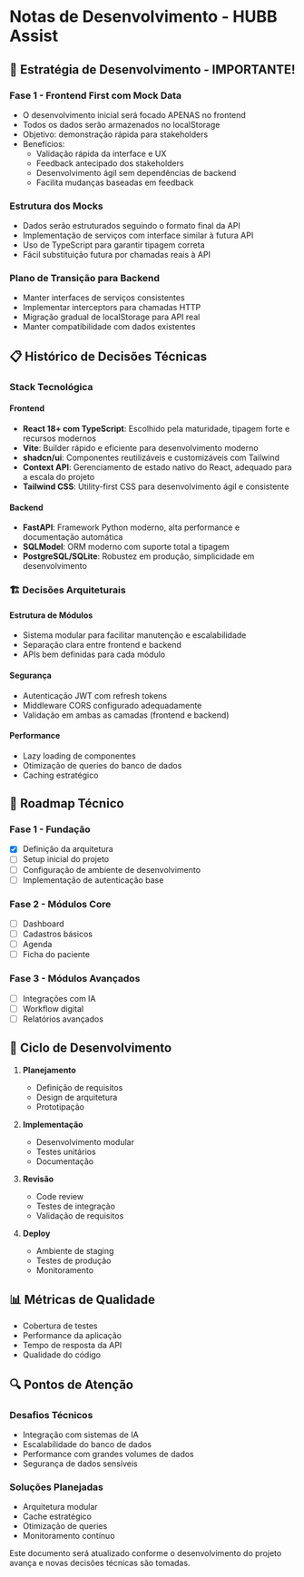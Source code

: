# Notas de Desenvolvimento - HUBB Assist

## 🎯 Estratégia de Desenvolvimento - IMPORTANTE!

### Fase 1 - Frontend First com Mock Data
- O desenvolvimento inicial será focado APENAS no frontend
- Todos os dados serão armazenados no localStorage
- Objetivo: demonstração rápida para stakeholders
- Benefícios:
  - Validação rápida da interface e UX
  - Feedback antecipado dos stakeholders
  - Desenvolvimento ágil sem dependências de backend
  - Facilita mudanças baseadas em feedback

### Estrutura dos Mocks
- Dados serão estruturados seguindo o formato final da API
- Implementação de serviços com interface similar à futura API
- Uso de TypeScript para garantir tipagem correta
- Fácil substituição futura por chamadas reais à API

### Plano de Transição para Backend
- Manter interfaces de serviços consistentes
- Implementar interceptors para chamadas HTTP
- Migração gradual de localStorage para API real
- Manter compatibilidade com dados existentes

## 📋 Histórico de Decisões Técnicas

### Stack Tecnológica

#### Frontend
- **React 18+ com TypeScript**: Escolhido pela maturidade, tipagem forte e recursos modernos
- **Vite**: Builder rápido e eficiente para desenvolvimento moderno
- **shadcn/ui**: Componentes reutilizáveis e customizáveis com Tailwind
- **Context API**: Gerenciamento de estado nativo do React, adequado para a escala do projeto
- **Tailwind CSS**: Utility-first CSS para desenvolvimento ágil e consistente

#### Backend
- **FastAPI**: Framework Python moderno, alta performance e documentação automática
- **SQLModel**: ORM moderno com suporte total a tipagem
- **PostgreSQL/SQLite**: Robustez em produção, simplicidade em desenvolvimento

### 🏗️ Decisões Arquiteturais

#### Estrutura de Módulos
- Sistema modular para facilitar manutenção e escalabilidade
- Separação clara entre frontend e backend
- APIs bem definidas para cada módulo

#### Segurança
- Autenticação JWT com refresh tokens
- Middleware CORS configurado adequadamente
- Validação em ambas as camadas (frontend e backend)

#### Performance
- Lazy loading de componentes
- Otimização de queries do banco de dados
- Caching estratégico

## 📅 Roadmap Técnico

### Fase 1 - Fundação
- [x] Definição da arquitetura
- [ ] Setup inicial do projeto
- [ ] Configuração de ambiente de desenvolvimento
- [ ] Implementação de autenticação base

### Fase 2 - Módulos Core
- [ ] Dashboard
- [ ] Cadastros básicos
- [ ] Agenda
- [ ] Ficha do paciente

### Fase 3 - Módulos Avançados
- [ ] Integrações com IA
- [ ] Workflow digital
- [ ] Relatórios avançados

## 🔄 Ciclo de Desenvolvimento

1. **Planejamento**
   - Definição de requisitos
   - Design de arquitetura
   - Prototipação

2. **Implementação**
   - Desenvolvimento modular
   - Testes unitários
   - Documentação

3. **Revisão**
   - Code review
   - Testes de integração
   - Validação de requisitos

4. **Deploy**
   - Ambiente de staging
   - Testes de produção
   - Monitoramento

## 📊 Métricas de Qualidade

- Cobertura de testes
- Performance da aplicação
- Tempo de resposta da API
- Qualidade do código

## 🔍 Pontos de Atenção

### Desafios Técnicos
- Integração com sistemas de IA
- Escalabilidade do banco de dados
- Performance com grandes volumes de dados
- Segurança de dados sensíveis

### Soluções Planejadas
- Arquitetura modular
- Cache estratégico
- Otimização de queries
- Monitoramento contínuo

Este documento será atualizado conforme o desenvolvimento do projeto avança e novas decisões técnicas são tomadas. 